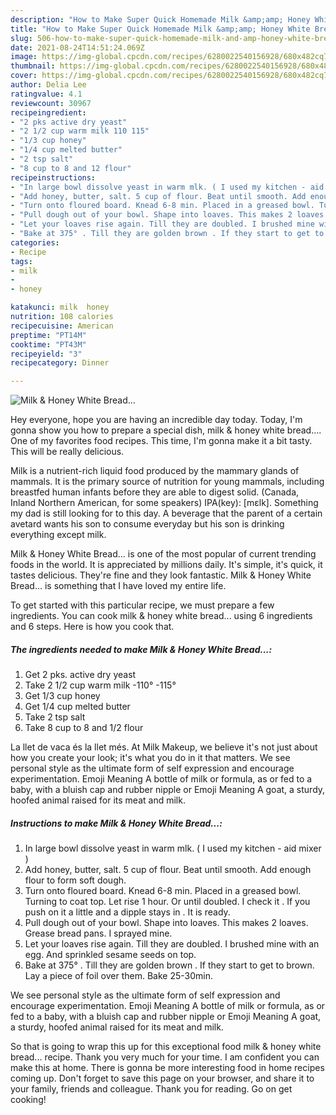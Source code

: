 ```yaml
---
description: "How to Make Super Quick Homemade Milk &amp;amp; Honey White Bread..."
title: "How to Make Super Quick Homemade Milk &amp;amp; Honey White Bread..."
slug: 506-how-to-make-super-quick-homemade-milk-and-amp-honey-white-bread
date: 2021-08-24T14:51:24.069Z
image: https://img-global.cpcdn.com/recipes/6280022540156928/680x482cq70/milk-honey-white-bread-recipe-main-photo.jpg
thumbnail: https://img-global.cpcdn.com/recipes/6280022540156928/680x482cq70/milk-honey-white-bread-recipe-main-photo.jpg
cover: https://img-global.cpcdn.com/recipes/6280022540156928/680x482cq70/milk-honey-white-bread-recipe-main-photo.jpg
author: Delia Lee
ratingvalue: 4.1
reviewcount: 30967
recipeingredient:
- "2 pks active dry yeast"
- "2 1/2 cup warm milk 110 115"
- "1/3 cup honey"
- "1/4 cup melted butter"
- "2 tsp salt"
- "8 cup to 8 and 12 flour"
recipeinstructions:
- "In large bowl dissolve yeast in warm mlk. ( I used my kitchen - aid mixer )"
- "Add honey, butter, salt. 5 cup of flour. Beat until smooth. Add enough flour to form soft dough."
- "Turn onto floured board. Knead 6-8 min. Placed in a greased bowl. Turning to coat top. Let rise 1 hour. Or until doubled. I check it . If you push on it a little and a dipple stays in . It is ready."
- "Pull dough out of your bowl. Shape into loaves. This makes 2 loaves. Grease bread pans. I sprayed mine."
- "Let your loaves rise again. Till they are doubled. I brushed mine with an egg. And sprinkled sesame seeds on top."
- "Bake at 375° . Till they are golden brown . If they start to get to brown. Lay a piece of foil over them. Bake 25-30min."
categories:
- Recipe
tags:
- milk
- 
- honey

katakunci: milk  honey 
nutrition: 108 calories
recipecuisine: American
preptime: "PT14M"
cooktime: "PT43M"
recipeyield: "3"
recipecategory: Dinner

---
```



![Milk &amp; Honey White Bread...](https://img-global.cpcdn.com/recipes/6280022540156928/680x482cq70/milk-honey-white-bread-recipe-main-photo.jpg)

Hey everyone, hope you are having an incredible day today. Today, I'm gonna show you how to prepare a special dish, milk &amp; honey white bread.... One of my favorites food recipes. This time, I'm gonna make it a bit tasty. This will be really delicious.

Milk is a nutrient-rich liquid food produced by the mammary glands of mammals. It is the primary source of nutrition for young mammals, including breastfed human infants before they are able to digest solid. (Canada, Inland Northern American, for some speakers) IPA(key): [mɛlk]. Something my dad is still looking for to this day. A beverage that the parent of a certain avetard wants his son to consume everyday but his son is drinking everything except milk.

Milk &amp; Honey White Bread... is one of the most popular of current trending foods in the world. It is appreciated by millions daily. It's simple, it's quick, it tastes delicious. They're fine and they look fantastic. Milk &amp; Honey White Bread... is something that I have loved my entire life.


To get started with this particular recipe, we must prepare a few ingredients. You can cook milk &amp; honey white bread... using 6 ingredients and 6 steps. Here is how you cook that.

<!--inarticleads1-->

##### The ingredients needed to make Milk &amp; Honey White Bread...:

1. Get 2 pks. active dry yeast
1. Take 2 1/2 cup warm milk -110° -115°
1. Get 1/3 cup honey
1. Get 1/4 cup melted butter
1. Take 2 tsp salt
1. Take 8 cup to 8 and 1/2 flour


La llet de vaca és la llet més. At Milk Makeup, we believe it&#39;s not just about how you create your look; it&#39;s what you do in it that matters. We see personal style as the ultimate form of self expression and encourage experimentation. Emoji Meaning A bottle of milk or formula, as or fed to a baby, with a bluish cap and rubber nipple or Emoji Meaning A goat, a sturdy, hoofed animal raised for its meat and milk. 

<!--inarticleads2-->

##### Instructions to make Milk &amp; Honey White Bread...:

1. In large bowl dissolve yeast in warm mlk. ( I used my kitchen - aid mixer )
1. Add honey, butter, salt. 5 cup of flour. Beat until smooth. Add enough flour to form soft dough.
1. Turn onto floured board. Knead 6-8 min. Placed in a greased bowl. Turning to coat top. Let rise 1 hour. Or until doubled. I check it . If you push on it a little and a dipple stays in . It is ready.
1. Pull dough out of your bowl. Shape into loaves. This makes 2 loaves. Grease bread pans. I sprayed mine.
1. Let your loaves rise again. Till they are doubled. I brushed mine with an egg. And sprinkled sesame seeds on top.
1. Bake at 375° . Till they are golden brown . If they start to get to brown. Lay a piece of foil over them. Bake 25-30min.


We see personal style as the ultimate form of self expression and encourage experimentation. Emoji Meaning A bottle of milk or formula, as or fed to a baby, with a bluish cap and rubber nipple or Emoji Meaning A goat, a sturdy, hoofed animal raised for its meat and milk. 

So that is going to wrap this up for this exceptional food milk &amp; honey white bread... recipe. Thank you very much for your time. I am confident you can make this at home. There is gonna be more interesting food in home recipes coming up. Don't forget to save this page on your browser, and share it to your family, friends and colleague. Thank you for reading. Go on get cooking!
